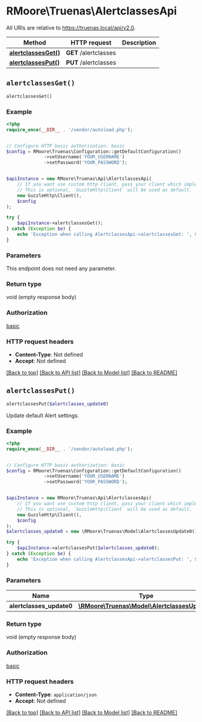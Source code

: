 # RMoore\Truenas\AlertclassesApi

All URIs are relative to https://truenas.local/api/v2.0.

Method | HTTP request | Description
------------- | ------------- | -------------
[**alertclassesGet()**](AlertclassesApi.md#alertclassesGet) | **GET** /alertclasses | 
[**alertclassesPut()**](AlertclassesApi.md#alertclassesPut) | **PUT** /alertclasses | 


## `alertclassesGet()`

```php
alertclassesGet()
```





### Example

```php
<?php
require_once(__DIR__ . '/vendor/autoload.php');


// Configure HTTP basic authorization: basic
$config = RMoore\Truenas\Configuration::getDefaultConfiguration()
              ->setUsername('YOUR_USERNAME')
              ->setPassword('YOUR_PASSWORD');


$apiInstance = new RMoore\Truenas\Api\AlertclassesApi(
    // If you want use custom http client, pass your client which implements `GuzzleHttp\ClientInterface`.
    // This is optional, `GuzzleHttp\Client` will be used as default.
    new GuzzleHttp\Client(),
    $config
);

try {
    $apiInstance->alertclassesGet();
} catch (Exception $e) {
    echo 'Exception when calling AlertclassesApi->alertclassesGet: ', $e->getMessage(), PHP_EOL;
}
```

### Parameters

This endpoint does not need any parameter.

### Return type

void (empty response body)

### Authorization

[basic](../../README.md#basic)

### HTTP request headers

- **Content-Type**: Not defined
- **Accept**: Not defined

[[Back to top]](#) [[Back to API list]](../../README.md#endpoints)
[[Back to Model list]](../../README.md#models)
[[Back to README]](../../README.md)

## `alertclassesPut()`

```php
alertclassesPut($alertclasses_update0)
```



Update default Alert settings.

### Example

```php
<?php
require_once(__DIR__ . '/vendor/autoload.php');


// Configure HTTP basic authorization: basic
$config = RMoore\Truenas\Configuration::getDefaultConfiguration()
              ->setUsername('YOUR_USERNAME')
              ->setPassword('YOUR_PASSWORD');


$apiInstance = new RMoore\Truenas\Api\AlertclassesApi(
    // If you want use custom http client, pass your client which implements `GuzzleHttp\ClientInterface`.
    // This is optional, `GuzzleHttp\Client` will be used as default.
    new GuzzleHttp\Client(),
    $config
);
$alertclasses_update0 = new \RMoore\Truenas\Model\AlertclassesUpdate0(); // \RMoore\Truenas\Model\AlertclassesUpdate0

try {
    $apiInstance->alertclassesPut($alertclasses_update0);
} catch (Exception $e) {
    echo 'Exception when calling AlertclassesApi->alertclassesPut: ', $e->getMessage(), PHP_EOL;
}
```

### Parameters

Name | Type | Description  | Notes
------------- | ------------- | ------------- | -------------
 **alertclasses_update0** | [**\RMoore\Truenas\Model\AlertclassesUpdate0**](../Model/AlertclassesUpdate0.md)|  | [optional]

### Return type

void (empty response body)

### Authorization

[basic](../../README.md#basic)

### HTTP request headers

- **Content-Type**: `application/json`
- **Accept**: Not defined

[[Back to top]](#) [[Back to API list]](../../README.md#endpoints)
[[Back to Model list]](../../README.md#models)
[[Back to README]](../../README.md)
